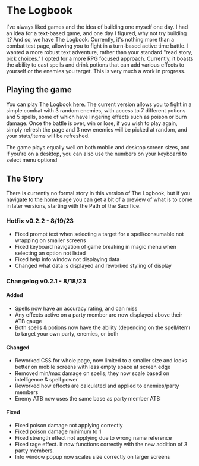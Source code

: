 # The Logbook

I've always liked games and the idea of building one myself one day.
I had an idea for a text-based game, and one day I figured, why not try building it?
And so, we have The Logbook. Currently, it's nothing more than a combat test page, 
allowing you to fight in a turn-based active time battle. I wanted a more robust text adventure, 
rather than your standard "read story, pick choices." I opted for a more 
RPG focused approach. Currently, it boasts the ability to cast spells and 
drink potions that can add various effects to yourself or the enemies you target. 
This is very much a work in progress.

## Playing the game
You can play The Logbook [here](https://flint64.github.io/logbook/combat-test).
The current version allows you to fight in a simple combat with 3 random enemies, with access to 
7 different potions and 5 spells, some of which have lingering
effects such as poison or burn damage. Once the battle is over, win or lose,
if you wish to play again, simply refresh the page and 3 new enemies will
be picked at random, and your stats/items will be refreshed.

The game plays equally well on both mobile and desktop screen sizes, and if
you're on a desktop, you can also use the numbers on your keyboard to select
menu options! 

## The Story
There is currently no formal story in this version of The Logbook, but if
you navigate to [the home page](https://flint64.github.io/logbook/) you
can get a bit of a preview of what is to come in later versions, starting
with the Path of the Sacrifice.

### Hotfix v0.2.2 - 8/19/23
- Fixed prompt text when selecting a target for a spell/consumable not wrapping on smaller screens
- Fixed keyboard navigation of game breaking in magic menu when selecting an option not listed
- Fixed help info window not displaying data
- Changed what data is displayed and reworked styling of display

### Changelog v0.2.1 - 8/18/23

#### Added
- Spells now have an accuracy rating, and can miss
- Any effects active on a party member are now displayed above their ATB gauge
- Both spells & potions now have the ability (depending on the spell/item) to target your own party, enemies, or both

#### Changed
- Reworked CSS for whole page, now limited to a smaller size and looks better on mobile screens with less empty space at screen edge
- Removed min/max damage on spells; they now scale based on intelligence & spell power
- Reworked how effects are calculated and applied to enemies/party members
- Enemy ATB now uses the same base as party member ATB

#### Fixed
- Fixed poison damage not applying correctly
- Fixed poison damage minimum to 1
- Fixed strength effect not applying due to wrong name reference
- Fixed rage effect. It now functions correctly with the new addition of 3 party members.
- Info window popup now scales size correctly on larger screens
